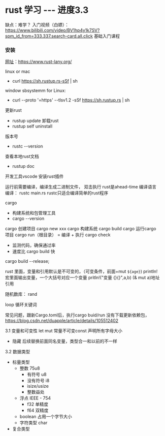 # rust 学习 --- 进度3.3
缺点：难学？
入门视频（白嫖）：https://www.bilibili.com/video/BV1hp4y1k7SV?spm_id_from=333.337.search-card.all.click
基础入门课程
### 安装
[网址](https://www.rust-lany.org/)：https://www.rust-lany.org/

linux or mac
- curl https://sh.rustup.rs-sSf | sh

window sbsystemm for Linux:
- curl --proto '=https' --tlsv1.2 -sSf https://sh.rustup.rs | sh

更新rust 
- rustup update
卸载rust
- rustup self uninstall

版本号
- rustc --version
  
查看本地rust文档
- rustup doc

开发工具vscode
安装rust插件

运行前需要编译，编译生成二进制文件，
双击执行
rust是ahead-time 编译语言
编译：
rustc main.rs
rustc只适合编译简单的rust程序

cargo
 - 构建系统和包管理工具
- cargo --version

cargo 创建项目
cargo new xxx
cargo 构建系统
cargo build 
cargo 运行cargo项目
cargo  run（根目录） = 编译 + 执行 
cargo check 
- 监测代码，确保通过率
- 速度比 cargo build 快

cargo build --release;

rust 里面，变量和引用默认是不可变的，（可变条件，前面+mut `${age}`)
println! 宏里面输出变量，一个大括号对应一个变量
pritln!("变量 {}{}",a,b)
(& mut a)地址引用

随机数库： rand

loop 循环关键词

常见问题，跟新Cargo.toml后，执行cargo buid/run 没有下载更新依赖包，<https://blog.csdn.net/duapple/article/details/105512402>

3.1 变量和可变性
let mut
常量不可变const 声明所有字母大小
- 隐藏 后续替换前面同名变量，类型合一和以前的不一样

3.2 数据类型
- 标量类型
  - 整数  75u8
    - 有符号 u8
    - 没有符号 i8
    - isize/usize
    - 整数益处
  - 浮点 IEEE - 754
    - f32 单精度
    - f64 双精度
  - boolean 占用一个字节大小
  - 字符类型 char
- 复合类型